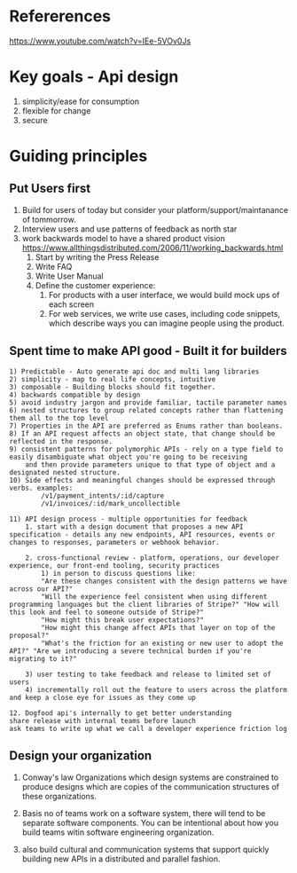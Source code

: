 # Refererences
https://www.youtube.com/watch?v=IEe-5VOv0Js

# Key goals - Api design
1. simplicity/ease for consumption
2. flexible for change
3. secure   

# Guiding principles
## Put Users first 
1. Build for users of today but consider your platform/support/maintanance of tommorrow.
2. Interview users and use patterns of feedback as north star
3. work backwards model to have a shared product vision https://www.allthingsdistributed.com/2006/11/working_backwards.html
    1. Start by writing the Press Release
    2. Write FAQ
    3. Write User Manual
    4. Define the customer experience:
        1. For products with a user interface, we would build mock ups of each screen
        2. For web services, we write use cases, including code snippets, which describe ways you can imagine people using the product.
         
## Spent time to make API good - Built it for builders
	1) Predictable - Auto generate api doc and multi lang libraries
	2) simplicity - map to real life concepts, intuitive
	3) composable - Building blocks should fit together.
	4) backwards compatible by design
	5) avoid industry jargon and provide familiar, tactile parameter names
	6) nested structures to group related concepts rather than flattening them all to the top level
	7) Properties in the API are preferred as Enums rather than booleans.
	8) If an API request affects an object state, that change should be reflected in the response.
	9) consistent patterns for polymorphic APIs - rely on a type field to easily disambiguate what object you're going to be receiving
		and then provide parameters unique to that type of object and a designated nested structure.
	10)	Side effects and meaningful changes should be expressed through verbs. examples:
			/v1/payment_intents/:id/capture
			/v1/invoices/:id/mark_uncollectible

	11) API design process - multiple opportunities for feedback
		1. start with a design document that proposes a new API specification - details any new endpoints, API resources, events or changes to responses, parameters or webhook behavior.

		2. cross-functional review - platform, operations, our developer experience, our front-end tooling, security practices 
	    	1) in person to discuss questions like:
	    	"Are these changes consistent with the design patterns we have across our API?" 
	    	"Will the experience feel consistent when using different programming languages but the client libraries of Stripe?" "How will this look and feel to someone outside of Stripe?"
	    	"How might this break user expectations?" 
	    	"How might this change affect APIs that layer on top of the proposal?"
	    	"What's the friction for an existing or new user to adopt the API?" "Are we introducing a severe technical burden if you're migrating to it?"

		3) user testing to take feedback and release to limited set of users
		4) incrementally roll out the feature to users across the platform and keep a close eye for issues as they come up

	12. Dogfood api's internally to get better understanding
	share release with internal teams before launch
	ask teams to write up what we call a developer experience friction log

## Design your organization 
1. Conway's law
Organizations which design systems are constrained to produce designs which are copies of the communication structures of these organizations.

2. Basis no of teams work on a software system, there will tend to be separate software components. You can be intentional about how you build teams witin software engineering organization.

3. also build cultural and communication systems that support quickly building new APIs in a distributed and parallel fashion.
